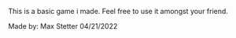 This is a basic game i made. Feel free to use it amongst your friend.

Made by: Max Stetter
04/21/2022 
